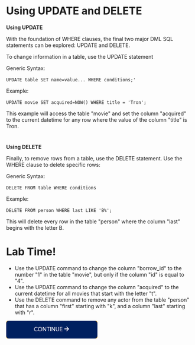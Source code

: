 # Using UPDATE and DELETE

**Using UPDATE**

With the foundation of WHERE clauses, the final two major DML SQL statements can be explored: UPDATE and DELETE.

To change information in a table, use the UPDATE statement

Generic Syntax:

    UPDATE table SET name=value... WHERE conditions;'
    
Example:

    UPDATE movie SET acquired=NOW() WHERE title = 'Tron';
    
This example will access the table "movie" and set the column "acquired" to the current datetime for any row where the value of the column "title" is Tron.
#
**Using DELETE**

Finally, to remove rows from a table, use the DELETE statement. Use the WHERE clause to delete specific rows:

Generic Syntax:

    DELETE FROM table WHERE conditions
    
Example:

    DELETE FROM person WHERE last LIKE 'B%';
    
This will delete every row in the table "person" where the column "last" begins with the letter B.

# Lab Time!

- Use the UPDATE command to change the column "borrow_id" to the number "1" in the table "movie", but only if the column "id" is equal to "4".
- Use the UPDATE command to change the column "acquired" to the current datetime for all movies that start with the letter "t".
- Use the DELETE command to remove any actor from the table "person" that has a column "first" starting with "k", and a column "last" starting with "r".

[![continue](./images/continue.png)](./7_solution.md)
